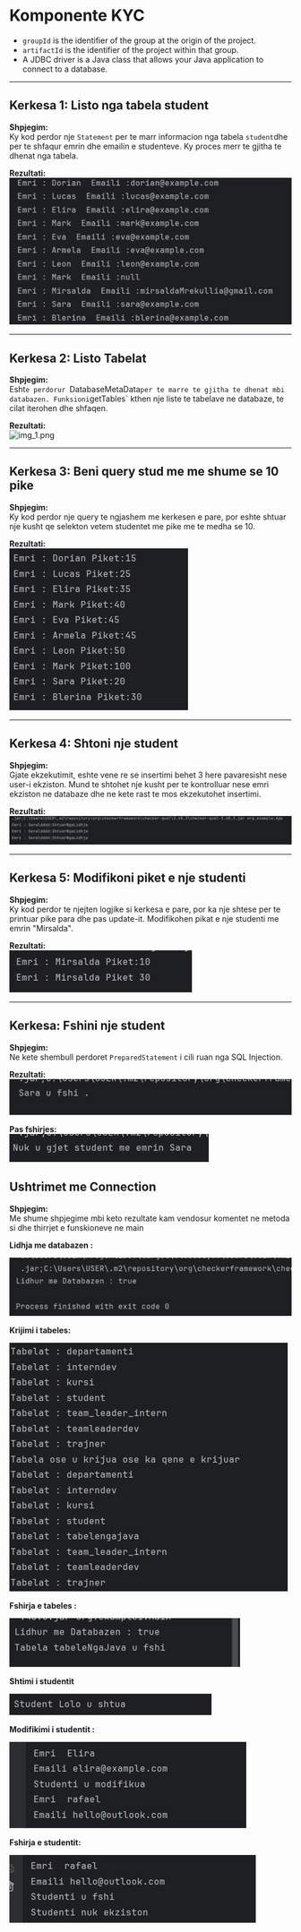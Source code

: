 # Komponente KYC

- `groupId` is the identifier of the group at the origin of the project.
- `artifactId` is the identifier of the project within that group.
- A JDBC driver is a Java class that allows your Java application to connect to a database.

---

##  Kerkesa 1: Listo nga tabela student

**Shpjegim:**  
Ky kod perdor nje `Statement` per te marr informacion nga tabela `student`dhe per te shfaqur emrin dhe emailin e studenteve. Ky proces merr te gjitha te dhenat nga tabela.


**Rezultati:**  
![img.png](images/img.png)

---

##  Kerkesa 2: Listo Tabelat

**Shpjegim:**  
Esht`e perdorur `DatabaseMetaData` per te marre te gjitha te dhenat mbi databazen. Funksioni `getTables` kthen nje liste te tabelave ne databaze, te cilat iterohen dhe shfaqen.

**Rezultati:**  
![img_1.png](images/img_1.png)

---

##  Kerkesa 3: Beni query stud me me shume se 10 pike

**Shpjegim:**  
Ky kod perdor nje query te ngjashem me kerkesen e pare, por eshte shtuar nje kusht qe selekton vetem studentet me pike me te medha se 10.

**Rezultati:**  
![img_2.png](images/img_2.png)

---

##  Kerkesa 4: Shtoni nje student

**Shpjegim:**  
Gjate ekzekutimit, eshte vene re se insertimi behet 3 here pavaresisht nese user-i ekziston. Mund te shtohet nje kusht per te kontrolluar nese emri ekziston ne databaze dhe ne kete rast te mos ekzekutohet insertimi.

**Rezultati:**  
![img_4.png](images/img_4.png)

---

##  Kerkesa 5: Modifikoni piket e nje studenti

**Shpjegim:**  
Ky kod perdor te njejten logjike si kerkesa e pare, por ka nje shtese per te printuar pike para dhe pas update-it. Modifikohen pikat e nje studenti me emrin "Mirsalda".

**Rezultati:**  
![img_5.png](images/img_5.png)

---

## Kerkesa: Fshini nje student

**Shpjegim:**  
Ne kete shembull perdoret `PreparedStatement` i cili ruan nga SQL Injection.

**Rezultati:**  
![img_6.png](images/img_6.png)

**Pas fshirjes:**  
![img_7.png](images/img_7.png)




##  Ushtrimet me Connection
**Shpjegim:**  
Me shume shpjegime mbi keto rezultate kam vendosur komentet ne metoda si dhe thirrjet e funskioneve ne main 

**Lidhja me databazen :**  

![img_9.png](images/img_9.png)

**Krijimi i tabeles:**  

![img.png](images/img16.png)

**Fshirja e tabeles :**  

![img_2.png](images/img_12.png)

**Shtimi i studentit**  

![img.png](images/img10.png)

**Modifikimi i studentit :**  

![img_3.png](images/img_13.png)

**Fshirja e studentit:**  

![img_4.png](images/img_14.png)